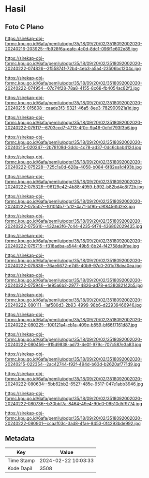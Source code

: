 # Hasil

## Foto C Plano

https://sirekap-obj-formc.kpu.go.id/6afa/pemilu/pdpr/35/18/09/20/02/3518092002020-20240216-203925--fb928f6a-eafe-4c0d-8dc1-096f1e602e85.jpg

https://sirekap-obj-formc.kpu.go.id/6afa/pemilu/pdpr/35/18/09/20/02/3518092002020-20240222-074826--2f55874f-72b4-4eb3-a5a4-23506bc1204c.jpg

https://sirekap-obj-formc.kpu.go.id/6afa/pemilu/pdpr/35/18/09/20/02/3518092002020-20240222-074954--07c74f28-78a8-4155-8c68-fb4054ac82f3.jpg

https://sirekap-obj-formc.kpu.go.id/6afa/pemilu/pdpr/35/18/09/20/02/3518092002020-20240215-015808--caade3f3-9321-46a5-8ee3-782900921a1d.jpg

https://sirekap-obj-formc.kpu.go.id/6afa/pemilu/pdpr/35/18/09/20/02/3518092002020-20240222-075117--6703ccd7-4713-4f0c-9a46-0cfcf793f3b6.jpg

https://sirekap-obj-formc.kpu.go.id/6afa/pemilu/pdpr/35/18/09/20/02/3518092002020-20240215-020247--2b78108d-3ddc-4c78-ad37-0dc6cbab412d.jpg

https://sirekap-obj-formc.kpu.go.id/6afa/pemilu/pdpr/35/18/09/20/02/3518092002020-20240222-075228--725c1a0d-628a-4058-b084-6f82ea1d493b.jpg

https://sirekap-obj-formc.kpu.go.id/6afa/pemilu/pdpr/35/18/09/20/02/3518092002020-20240222-075328--96129e42-4b88-4959-b992-b82bd4c8f72b.jpg

https://sirekap-obj-formc.kpu.go.id/6afa/pemilu/pdpr/35/18/09/20/02/3518092002020-20240222-075507--f010f4b7-fc12-4a71-bf9b-c9f8456fd2e3.jpg

https://sirekap-obj-formc.kpu.go.id/6afa/pemilu/pdpr/35/18/09/20/02/3518092002020-20240222-075610--432ae3f6-7c44-4235-9f74-436802029435.jpg

https://sirekap-obj-formc.kpu.go.id/6afa/pemilu/pdpr/35/18/09/20/02/3518092002020-20240222-075715--f318adba-a544-49b5-8b24-f42758da9fee.jpg

https://sirekap-obj-formc.kpu.go.id/6afa/pemilu/pdpr/35/18/09/20/02/3518092002020-20240222-075836--76ae5672-e7d5-40b9-97c0-201c78dea0ea.jpg

https://sirekap-obj-formc.kpu.go.id/6afa/pemilu/pdpr/35/18/09/20/02/3518092002020-20240222-075946--1e95a6b2-2977-4826-ad78-e438082142b5.jpg

https://sirekap-obj-formc.kpu.go.id/6afa/pemilu/pdpr/35/18/09/20/02/3518092002020-20240222-080111--1af580d3-2b93-4999-98b6-d22939466946.jpg

https://sirekap-obj-formc.kpu.go.id/6afa/pemilu/pdpr/35/18/09/20/02/3518092002020-20240222-080225--100121a4-cb1a-409e-b559-bf66f7161d87.jpg

https://sirekap-obj-formc.kpu.go.id/6afa/pemilu/pdpr/35/18/09/20/02/3518092002020-20240222-080456--915d9838-ad73-4e0f-979c-707c587e3a83.jpg

https://sirekap-obj-formc.kpu.go.id/6afa/pemilu/pdpr/35/18/09/20/02/3518092002020-20240215-022354--2ac42744-f92f-494d-b63d-b2620af771d9.jpg

https://sirekap-obj-formc.kpu.go.id/6afa/pemilu/pdpr/35/18/09/20/02/3518092002020-20240222-080634--5bb62bb2-6527-485e-9517-047e1abb3946.jpg

https://sirekap-obj-formc.kpu.go.id/6afa/pemilu/pdpr/35/18/09/20/02/3518092002020-20240222-080736--b30bbf7a-8464-49e4-90e0-06510d5f9774.jpg

https://sirekap-obj-formc.kpu.go.id/6afa/pemilu/pdpr/35/18/09/20/02/3518092002020-20240222-080901--ccaaf03c-3ad8-4fae-8453-0f4293bde992.jpg


## Metadata

| Key        | Value               |
| ---------- | ------------------- |
| Time Stamp | 2024-02-22 10:03:33 |
| Kode Dapil | 3508                |



